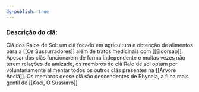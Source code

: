 ```yaml
---
dg-publish: true
---
```



### Descrição do clã:

Clã dos Raios de Sol: um clã focado em agricultura e obtenção de alimentos para a [[Os Sussurradores]] além de tratos medicinais com [[Eldorsap]]. Apesar dos clãs funcionarem de forma independente e muitas vezes não terem relações de amizade, os membros do clã Raio de sol optam por voluntariamente alimentar todos os outros clãs presentes na [[Árvore Anciã]]. Os membros desse clã são descendentes de Rhynala, a filha mais gentil de [[Kael, O Sussurro]]
